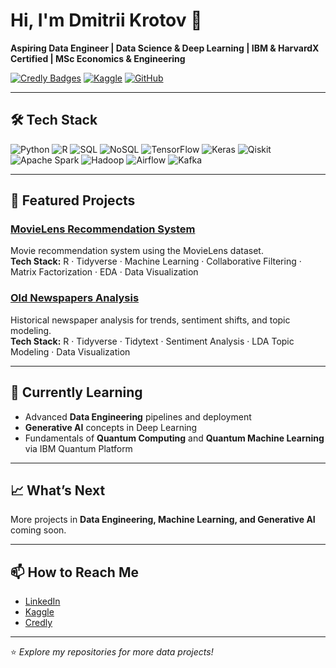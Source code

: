 # Hi, I'm Dmitrii Krotov 👋

**Aspiring Data Engineer | Data Science & Deep Learning | IBM & HarvardX Certified | MSc Economics & Engineering**

[![Credly Badges](https://img.shields.io/badge/Credentials-Credly-orange)](https://www.credly.com/users/dmitrii-krotov.69a34586)
[![Kaggle](https://img.shields.io/badge/Kaggle-Profile-blue)](https://www.kaggle.com/dmitriikrotov)
[![GitHub](https://img.shields.io/badge/GitHub-Portfolio-black)](https://github.com/krotov79)

---

## 🛠 Tech Stack
![Python](https://img.shields.io/badge/Python-3776AB?logo=python&logoColor=white)
![R](https://img.shields.io/badge/R-276DC3?logo=r&logoColor=white)
![SQL](https://img.shields.io/badge/SQL-4479A1?logo=mysql&logoColor=white)
![NoSQL](https://img.shields.io/badge/NoSQL-005571?logo=mongodb&logoColor=white)
![TensorFlow](https://img.shields.io/badge/TensorFlow-FF6F00?logo=tensorflow&logoColor=white)
![Keras](https://img.shields.io/badge/Keras-D00000?logo=keras&logoColor=white)
![Qiskit](https://img.shields.io/badge/Qiskit-6929C4?logo=qiskit&logoColor=white)
![Apache Spark](https://img.shields.io/badge/Apache%20Spark-E25A1C?logo=apachespark&logoColor=white)
![Hadoop](https://img.shields.io/badge/Hadoop-66CCFF?logo=apache&logoColor=black)
![Airflow](https://img.shields.io/badge/Apache%20Airflow-017CEE?logo=apacheairflow&logoColor=white)
![Kafka](https://img.shields.io/badge/Apache%20Kafka-231F20?logo=apachekafka&logoColor=white)

---

## 🚀 Featured Projects

### [MovieLens Recommendation System](https://github.com/krotov79/movielens)
Movie recommendation system using the MovieLens dataset.  
**Tech Stack:** R · Tidyverse · Machine Learning · Collaborative Filtering · Matrix Factorization · EDA · Data Visualization  

### [Old Newspapers Analysis](https://github.com/krotov79/oldnewspapers)
Historical newspaper analysis for trends, sentiment shifts, and topic modeling.  
**Tech Stack:** R · Tidyverse · Tidytext · Sentiment Analysis · LDA Topic Modeling · Data Visualization  

---

## 🌱 Currently Learning
- Advanced **Data Engineering** pipelines and deployment
- **Generative AI** concepts in Deep Learning
- Fundamentals of **Quantum Computing** and **Quantum Machine Learning** via IBM Quantum Platform

---

## 📈 What’s Next
More projects in **Data Engineering, Machine Learning, and Generative AI** coming soon.

---

## 📫 How to Reach Me
- [LinkedIn](https://www.linkedin.com/in/dmitrii-krotov-341b6155/)  
- [Kaggle](https://www.kaggle.com/dmitriikrotov)  
- [Credly](https://www.credly.com/users/dmitrii-krotov.69a34586)  

---
⭐ _Explore my repositories for more data projects!_

